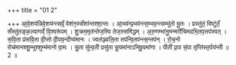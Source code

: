 +++
title = "01 2"

+++
आ॒वे॒शय॑न्निवे॒शय॑न्त्सव्ँ॒ वेश॑न॒स्सँशा॑न्तश्शा॒न्तः । आ॒भव॑न्प्र॒भव॑न्त्स॒म्भव॒न्त्सम्भू॑तो भू॒तः । प्रस्तु॑तं॒ विष्टु॑तँ॒ सँस्तु॑तङ्क॒ल्याणव्ँ॑ वि॒श्वरू॑पम् । शु॒क्रम॒मृत॑न्तेज॒स्वि तेज॒स्समि॑द्धम् । अ॒रु॒णम्भा॑नु॒मन्मरी॑चिमदभि॒तप॒त्तप॑स्वत् । स॒वि॒ता प्र॑सवि॒ता दी॒प्तो दी॒पय॒न्दीप्य॑मानः । ज्वल॑ञ्ज्वलि॒ता तप॑न्वि॒तप॑न्त्स॒न्तप॑न् । रो॒च॒नो रोच॑मानश्शु॒म्भूश्शुम्भ॑मानो वा॒मः । सु॒ता सु॑न्व॒ती प्रसु॑ता सू॒यमा॑नाऽभिषू॒यमा॑णा । पीती॑ प्र॒पा सं॒पा तृप्ति॑स्त॒र्पय॑न्ती ॥ 2 ॥


